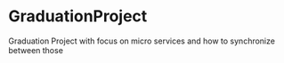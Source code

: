 # GraduationProject
Graduation Project with focus on micro services and how to synchronize between those
